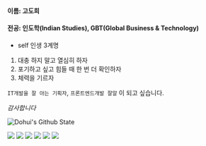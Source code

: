 #### 이름: 고도희
#### 전공: 인도학(Indian Studies), GBT(Global Business & Technology)

* self 인생 3계명
1. 대충 하지 말고 열심히 하자
2. 포기하고 싶고 힘들 때 한 번 더 확인하자
3. 체력을 기르자

`IT개발을 잘 아는 기획자`, `프론트엔드개발 잘알` 이 되고 싶습니다.

*감사합니다* <br>

![Dohui's Github State](https://github-readme-stats.vercel.app/api?username=DohuiKo&show_icons=true&theme=radical)                  

<img
  src="https://img.shields.io/badge/HTML5-E34F26?style=flat-square&logo=HTML5&logoColor=white"
/>
<img
  src="https://img.shields.io/badge/CSS3-1572B6?style=flat-square&logo=CSS3&logoColor=white"
/>
<img
  src="https://img.shields.io/badge/JavaScript-F7DF1E?style=flat-square&logo=JavaScript&logoColor=white"
/>
<img
  src="https://img.shields.io/badge/Java-007396?style=flat-square&logo=Java&logoColor=white"
/>
<img
  src="https://img.shields.io/badge/React-61DAFB?style=flat-square&logo=React&logoColor=white"
/>
<img
  src="https://img.shields.io/badge/Python-EE4C2C?style=flat-square&logo=Python&logoColor=white"
/>



<!--
**DohuiKo/DohuiKo** is a ✨ _special_ ✨ repository because its `README.md` (this file) appears on your GitHub profile.

Here are some ideas to get you started:

- 🔭 I’m currently working on ...
- 🌱 I’m currently learning ...
- 👯 I’m looking to collaborate on ...
- 🤔 I’m looking for help with ...
- 💬 Ask me about ...
- 📫 How to reach me: ...
- 😄 Pronouns: ...
- ⚡ Fun fact: ...
-->
